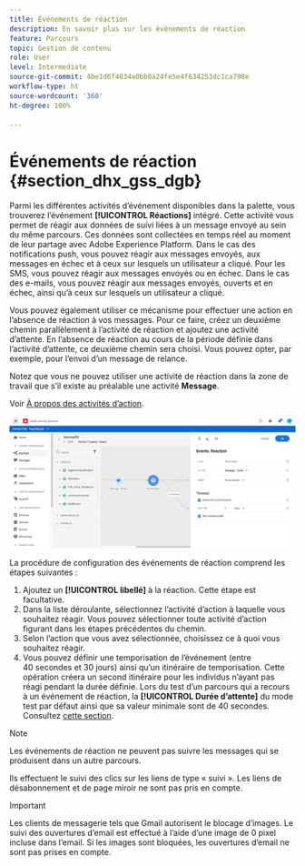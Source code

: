 ```yaml
---
title: Événements de réaction
description: En savoir plus sur les événements de réaction
feature: Parcours
topic: Gestion de contenu
role: User
level: Intermediate
source-git-commit: 4be1d6f4034a0bb0a24fe5e4f634253dc1ca798e
workflow-type: ht
source-wordcount: '360'
ht-degree: 100%

---
```


# Événements de réaction {#section_dhx_gss_dgb}

Parmi les différentes activités d’événement disponibles dans la palette, vous trouverez l’événement **[!UICONTROL Réactions]** intégré. Cette activité vous permet de réagir aux données de suivi liées à un message envoyé au sein du même parcours. Ces données sont collectées en temps réel au moment de leur partage avec Adobe Experience Platform. Dans le cas des notifications push, vous pouvez réagir aux messages envoyés, aux messages en échec et à ceux sur lesquels un utilisateur a cliqué. Pour les SMS, vous pouvez réagir aux messages envoyés ou en échec. Dans le cas des e-mails, vous pouvez réagir aux messages envoyés, ouverts et en échec, ainsi qu’à ceux sur lesquels un utilisateur a cliqué.

Vous pouvez également utiliser ce mécanisme pour effectuer une action en l’absence de réaction à vos messages. Pour ce faire, créez un deuxième chemin parallèlement à l’activité de réaction et ajoutez une activité d’attente. En l’absence de réaction au cours de la période définie dans l’activité d’attente, ce deuxième chemin sera choisi. Vous pouvez opter, par exemple, pour l’envoi d’un message de relance.

Notez que vous ne pouvez utiliser une activité de réaction dans la zone de travail que s’il existe au préalable une activité **Message**.

Voir [À propos des activités d’action](../building-journeys/about-journey-activities.md#action-activities).

![](../assets/journey45.png)

La procédure de configuration des événements de réaction comprend les étapes suivantes :

1. Ajoutez un **[!UICONTROL libellé]** à la réaction. Cette étape est facultative.
1. Dans la liste déroulante, sélectionnez l’activité d’action à laquelle vous souhaitez réagir. Vous pouvez sélectionner toute activité d’action figurant dans les étapes précédentes du chemin.
1. Selon l’action que vous avez sélectionnée, choisissez ce à quoi vous souhaitez réagir.
1. Vous pouvez définir une temporisation de l’événement (entre 40 secondes et 30 jours) ainsi qu’un itinéraire de temporisation. Cette opération créera un second itinéraire pour les individus n’ayant pas réagi pendant la durée définie. Lors du test d’un parcours qui a recours à un événement de réaction, la **[!UICONTROL Durée d’attente]** du mode test par défaut ainsi que sa valeur minimale sont de 40 secondes. Consultez [cette section](../building-journeys/testing-the-journey.md).

>[!NOTE]
>
>
>Les événements de réaction ne peuvent pas suivre les messages qui se produisent dans un autre parcours.
>
>Ils effectuent le suivi des clics sur les liens de type « suivi ». Les liens de désabonnement et de page miroir ne sont pas pris en compte.

>[!IMPORTANT]
>
>Les clients de messagerie tels que Gmail autorisent le blocage d’images. Le suivi des ouvertures d’email est effectué à l’aide d’une image de 0 pixel incluse dans l’email. Si les images sont bloquées, les ouvertures d’email ne sont pas prises en compte.

